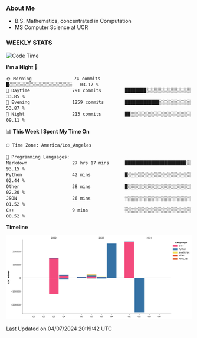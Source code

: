 ### About Me

- B.S. Mathematics, concentrated in Computation
- MS Computer Science at UCR


### WEEKLY STATS
<!--START_SECTION:waka-->
![Code Time](http://img.shields.io/badge/Code%20Time-240%20hrs%2056%20mins-blue)

**I'm a Night 🦉** 

```text
🌞 Morning                74 commits          █░░░░░░░░░░░░░░░░░░░░░░░░   03.17 % 
🌆 Daytime                791 commits         ████████░░░░░░░░░░░░░░░░░   33.85 % 
🌃 Evening                1259 commits        █████████████░░░░░░░░░░░░   53.87 % 
🌙 Night                  213 commits         ██░░░░░░░░░░░░░░░░░░░░░░░   09.11 % 
```


📊 **This Week I Spent My Time On** 

```text
🕑︎ Time Zone: America/Los_Angeles

💬 Programming Languages: 
Markdown                 27 hrs 17 mins      ███████████████████████░░   93.15 % 
Python                   42 mins             █░░░░░░░░░░░░░░░░░░░░░░░░   02.44 % 
Other                    38 mins             █░░░░░░░░░░░░░░░░░░░░░░░░   02.20 % 
JSON                     26 mins             ░░░░░░░░░░░░░░░░░░░░░░░░░   01.52 % 
C++                      9 mins              ░░░░░░░░░░░░░░░░░░░░░░░░░   00.52 % 
```

**Timeline**

![Lines of Code chart](https://raw.githubusercontent.com/nickocruzm/nickocruzm/main/assets/bar_graph.png)


 Last Updated on 04/07/2024 20:19:42 UTC
<!--END_SECTION:waka-->
